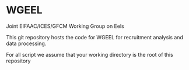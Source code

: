 # WGEEL
 Joint EIFAAC/ICES/GFCM Working Group on Eels
 
 
 This git repository hosts the code for WGEEL for recruitment analysis and data processing. 

 For all script we assume that your working directory is the root of this repository